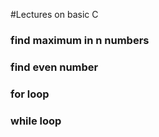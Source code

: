 #Lectures on basic C

### find maximum in n numbers
### find even number
### for loop
### while loop

